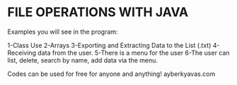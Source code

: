 # FILE OPERATIONS WITH JAVA

Examples you will see in the program:

1-Class Use
2-Arrays
3-Exporting and Extracting Data to the List (.txt)
4-Receiving data from the user.
5-There is a menu for the user
6-The user can list, delete, search by name, add data via the menu.


Codes can be used for free for anyone and anything!
ayberkyavas.com
